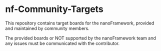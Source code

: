 # nf-Community-Targets
This repository contains target boards for the nanoFramework, provided and maintained by community members.

The provided boards or NOT supported by the nanoFramework team and any issues must be communicated with the contributor.
